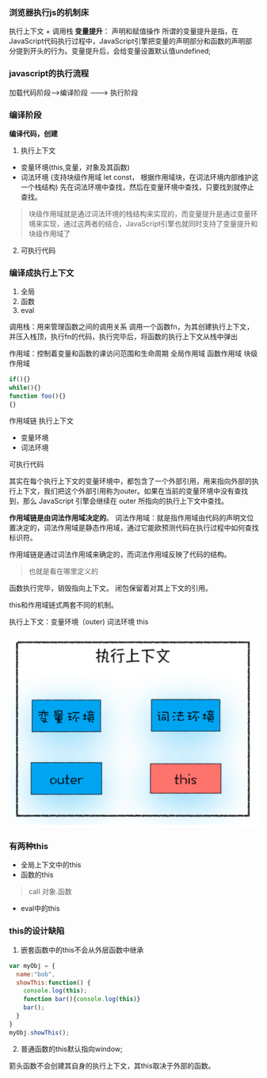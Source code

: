 ### 浏览器执行js的机制床
执行上下文 + 调用栈
**变量提升**： 声明和赋值操作
所谓的变量提升是指，在JavaScript代码执行过程中，JavaScript引擎把变量的声明部分和函数的声明部分提到开头的行为。变量提升后，会给变量设置默认值undefined;

### javascript的执行流程
 加载代码阶段-->编译阶段 ---> 执行阶段

 ### 编译阶段
 **编译代码，创建**
1.  执行上下文
  - 变量环境(this,变量，对象及其函数)
  - 词法环境 (支持块级作用域 let const， 根据作用域块，在词法环境内部维护这一个栈结构)
先在词法环境中查找，然后在变量环境中查找，只要找到就停止查找。
> 块级作用域就是通过词法环境的栈结构来实现的，而变量提升是通过变量环境来实现，通过这两者的结合，JavaScript引擎也就同时支持了变量提升和块级作用域了

2. 可执行代码


### 编译成执行上下文
1. 全局
2. 函数
3. eval


调用栈：用来管理函数之间的调用关系
调用一个函数fn，为其创建执行上下文，并压入栈顶，执行fn的代码，执行完毕后，将函数的执行上下文从栈中弹出


作用域：控制着变量和函数的课访问范围和生命周期
全局作用域
函数作用域
块级作用域
```js
if(){}
while(){}
function foo(){}
{}
```

作用域链
执行上下文
 - 变量环境
 - 词法环境

可执行代码



其实在每个执行上下文的变量环境中，都包含了一个外部引用，用来指向外部的执行上下文，我们把这个外部引用称为outer。如果在当前的变量环境中没有查找到，那么 JavaScript 引擎会继续在 outer 所指向的执行上下文中查找。

**作用域链是由词法作用域决定的**。 词法作用域：就是指作用域由代码的声明文位置决定的，词法作用域是静态作用域，通过它能欧预测代码在执行过程中如何查找标识符。

作用域链是通过词法作用域来确定的，而词法作用域反映了代码的结构。
> 也就是看在哪里定义的


函数执行完毕，销毁指向上下文。
闭包保留着对其上下文的引用。

this和作用域链式两套不同的机制。

执行上下文：变量环境（outer) 词法环境 this

![image-20211102194652646](./img/js-context.png)

### 有两种this

- 全局上下文中的this
- 函数的this
> call
> 对象.函数
- eval中的this


### this的设计缺陷
1. 嵌套函数中的this不会从外层函数中继承
```js
var myObj = {
  name:"bob",
  showThis:function() {
    console.log(this);
    function bar(){console.log(this)}
    bar();
  }
}
myObj.showThis();
```
2. 普通函数的this默认指向window;

箭头函数不会创建其自身的执行上下文，其this取决于外部的函数。
